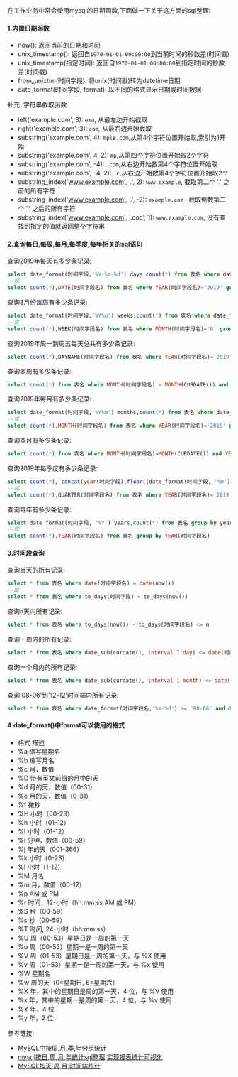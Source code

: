 在工作业务中常会使用mysql的日期函数,下面做一下关于这方面的sql整理:

#### 1.内置日期函数

-   now(): 返回当前的日期和时间
-   unix_timestamp(): 返回自`1970-01-01 00:00:00`到当前时间的秒数差(时间戳)
-   unix_timestamp(指定时间): 返回自`1970-01-01 00:00:00`到指定时间的秒数差(时间戳)
-   from_unixtim(时间字段): 将unix(时间戳)转为datetime日期
-   date_format(时间字段, format): 以不同的格式显示日期或时间数据

补充: 字符串截取函数

-   left('example.com', 3): `exa`, 从最左边开始截取
-   right('example.com', 3): `com`, 从最右边开始截取
-   substring('example.com', 4): `mple.com`,从第4个字符位置开始取,索引为1开始
-   substring('example.com', 4, 2): `mp`,从第四个字符位置开始取2个字符
-   substring('example.com', -4): `.com`,从右边开始数第4个字符位置开始取
-   substring('example.com', -4, 2): `.c`,从右边开始数第4个字符位置开始取2个
-   substring_index('www.example.com', '.', 2): `www.example`, 截取第二个 '.' 之前的所有字符
-   substring_index('www.example.com', '.', -2): `example.com` , 截取倒数第二个 '.' 之后的所有字符
-   substring_index('www.example.com', '.coc', 1): `www.example.com`, 没有查找到指定的值就返回整个字符串

#### 2.查询每日,每周,每月,每季度,每年相关的sql语句

查询2019年每天有多少条记录:

```sql
select date_format(时间字段,'%Y-%m-%d') days,count(*) from 表名 where date_format(时间字段,'%Y')='2019' group by days
--或
select count(*),DATE(时间字段名) from 表名 where YEAR(时间字段名)='2019' group by DAY(时间字段名)
```

查询8月份每周有多少条记录:

```sql
select date_format(时间字段,'%Y%u') weeks,count(*) from 表名 where date_format(时间字段,'%m')='08' group by weeks
--或
select count(*),WEEK(时间字段名) from 表名 where MONTH(时间字段名)='8' group by WEEK(时间字段名) 
```

查询2019年周一到周五每天总共有多少条记录:

```sql
select count(*),DAYNAME(时间字段名) from 表名 where YEAR(时间字段名)='2019' group by DAYNAME(时间字段名)
```

查询本周有多少条记录:

```sql
select count(*) from 表名 where MONTH(时间字段名) = MONTH(CURDATE()) and WEEK(时间字段名) = WEEK(CURDATE())
```

查询2019年每月有多少条记录:

```sql
select date_format(时间字段,'%Y%m') months,count(*) from 表名 where date_format(时间字段,'%Y')='2019' group by months
--或
select count(*),MONTH(时间字段名) from 表名 where YEAR(时间字段名)='2019' group by MONTH(时间字段名)
```

查询本月有多少条记录:

```sql
select count(*) from 表名 where MONTH(时间字段名)=MONTH(CURDATE()) and YEAR(时间字段名) = YEAR(CURDATE())
```

查询2019年每季度有多少条记录:

```sql
select count(*), concat(year(时间字段),floor((date_format(时间字段, '%m')+2)/3)) quarters from 表名 group by quarters
--或
select count(*),QUARTER(时间字段名) from 表名 where YEAR(时间字段名)='2019' group by QUARTER(时间字段名)
```

查询每年有多少条记录:

```sql
select date_format(时间字段, '%Y') years,count(*) from 表名 group by years
--或
select count(*),YEAR(时间字段名) from 表名 group by YEAR(时间字段名)
```

#### 3.时间段查询

查询当天的所有记录:

```sql
select * from 表名 where date(时间字段名) = date(now())
--或
select * from 表名 where to_days(时间字段) = to_days(now())
```

查询n天内所有记录:

```sql
select * from 表名 where to_days(now()) - to_days(时间字段名) <= n
```

查询一周内的所有记录:

```sql
select * from 表名 where date_sub(curdate(), interval 7 day) <= date(时间字段名)
```

查询一个月内的所有记录:

```sql
select * from 表名 where date_sub(curdate(), interval 1 month) <= date(时间字段名)
```

查询'08-06'到'12-12'时间端内所有记录:

```sql
select * from 表名 where date_format(时间字段名,'%m-%d') >= '08-06' and date_format(时间字段名,'%m-%d') <= '12-12'
```

#### 4.date_format()中format可以使用的格式

-   格式	描述
-   %a	缩写星期名
-   %b	缩写月名
-   %c	月，数值
-   %D	带有英文前缀的月中的天
-   %d	月的天，数值（00-31）
-   %e	月的天，数值（0-31）
-   %f	微秒
-   %H	小时（00-23）
-   %h	小时（01-12）
-   %I	小时（01-12）
-   %i	分钟，数值（00-59）
-   %j	年的天（001-366）
-   %k	小时（0-23）
-   %l	小时（1-12）
-   %M	月名
-   %m	月，数值（00-12）
-   %p	AM 或 PM
-   %r	时间，12-小时（hh:mm:ss AM 或 PM）
-   %S	秒（00-59）
-   %s	秒（00-59）
-   %T	时间, 24-小时（hh:mm:ss）
-   %U	周（00-53）星期日是一周的第一天
-   %u	周（00-53）星期一是一周的第一天
-   %V	周（01-53）星期日是一周的第一天，与 %X 使用
-   %v	周（01-53）星期一是一周的第一天，与 %x 使用
-   %W	星期名
-   %w	周的天（0=星期日, 6=星期六）
-   %X	年，其中的星期日是周的第一天，4 位，与 %V 使用
-   %x	年，其中的星期一是周的第一天，4 位，与 %v 使用
-   %Y	年，4 位
-   %y	年，2 位



参考链接:

-   [MySQL中按周,月,季,年分组统计](https://blog.csdn.net/xie8409959/article/details/82663899)
-   [mysql按日,周,月,年统计sql整理,实现报表统计可视化](https://blog.csdn.net/u010543785/article/details/52354957)
-   [MySQL按天,周,月,时间端统计](https://blog.csdn.net/qq_28056641/article/details/78306870)

